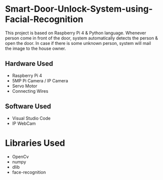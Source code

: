 # Smart-Door-Unlock-System-using-Facial-Recognition
This project is based on Raspberry Pi 4 &amp; Python language. Whenever person come in front of the door, system automatically detects the person &amp; open the door. In case if there is some unknown person, system will mail the image to the house owner.

## Hardware Used
* Raspberry Pi 4
* 5MP Pi Camera / IP Camera
* Servo Motor
* Connecting Wires

## Software Used
* Visual Studio Code
* IP WebCam


# Libraries Used
* OpenCv
* numpy
* dlib
* face-recognition
